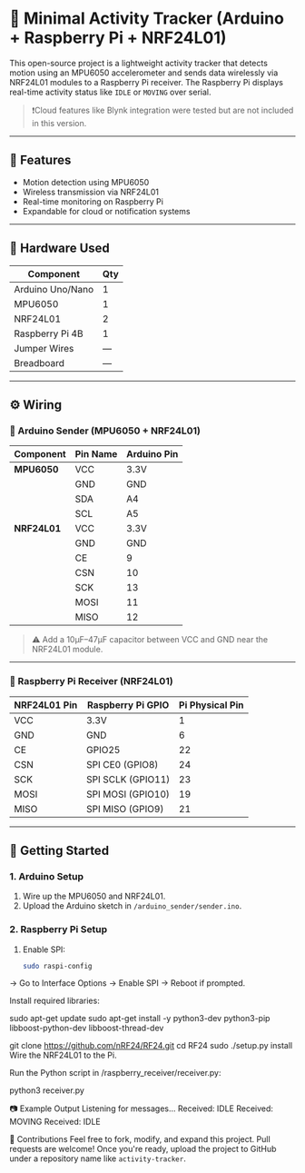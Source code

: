 # 📡 Minimal Activity Tracker (Arduino + Raspberry Pi + NRF24L01)

This open-source project is a lightweight activity tracker that detects motion using an MPU6050 accelerometer and sends data wirelessly via NRF24L01 modules to a Raspberry Pi receiver. The Raspberry Pi displays real-time activity status like `IDLE` or `MOVING` over serial.

> ❗️Cloud features like Blynk integration were tested but are not included in this version.

---

## 🔧 Features

- Motion detection using MPU6050
- Wireless transmission via NRF24L01
- Real-time monitoring on Raspberry Pi
- Expandable for cloud or notification systems

---

## 🧰 Hardware Used

| Component         | Qty |
|------------------|-----|
| Arduino Uno/Nano | 1   |
| MPU6050          | 1   |
| NRF24L01         | 2   |
| Raspberry Pi 4B  | 1   |
| Jumper Wires     | —   |
| Breadboard       | —   |

---

## ⚙️ Wiring

### 🔌 Arduino Sender (MPU6050 + NRF24L01)

| Component    | Pin Name   | Arduino Pin |
|--------------|------------|--------------|
| **MPU6050**  | VCC        | 3.3V         |
|              | GND        | GND          |
|              | SDA        | A4           |
|              | SCL        | A5           |
| **NRF24L01** | VCC        | 3.3V         |
|              | GND        | GND          |
|              | CE         | 9            |
|              | CSN        | 10           |
|              | SCK        | 13           |
|              | MOSI       | 11           |
|              | MISO       | 12           |

> ⚠️ Add a 10µF–47µF capacitor between VCC and GND near the NRF24L01 module.

---

### 🍓 Raspberry Pi Receiver (NRF24L01)

| NRF24L01 Pin | Raspberry Pi GPIO | Pi Physical Pin |
|--------------|-------------------|------------------|
| VCC          | 3.3V              | 1                |
| GND          | GND               | 6                |
| CE           | GPIO25            | 22               |
| CSN          | SPI CE0 (GPIO8)   | 24               |
| SCK          | SPI SCLK (GPIO11) | 23               |
| MOSI         | SPI MOSI (GPIO10) | 19               |
| MISO         | SPI MISO (GPIO9)  | 21               |

---

## 🚀 Getting Started

### 1. Arduino Setup

1. Wire up the MPU6050 and NRF24L01.
2. Upload the Arduino sketch in `/arduino_sender/sender.ino`.

### 2. Raspberry Pi Setup

1. Enable SPI:

   ```bash
   sudo raspi-config
→ Go to Interface Options → Enable SPI → Reboot if prompted.

Install required libraries:

sudo apt-get update
sudo apt-get install -y python3-dev python3-pip libboost-python-dev libboost-thread-dev

git clone https://github.com/nRF24/RF24.git
cd RF24
sudo ./setup.py install
Wire the NRF24L01 to the Pi.

Run the Python script in /raspberry_receiver/receiver.py:

python3 receiver.py

📷 Example Output
Listening for messages...
Received: IDLE
Received: MOVING
Received: IDLE

🙌 Contributions
Feel free to fork, modify, and expand this project. Pull requests are welcome!
Once you're ready, upload the project to GitHub under a repository name like `activity-tracker`.
